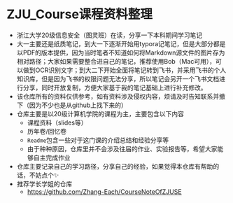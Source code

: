 # ZJU_Course课程资料整理

- 浙江大学20级信息安全（图灵班）在读，分享一下本科期间学习笔记
- 大一主要还是纸质笔记，到大一下逐渐开始用typora记笔记，但是大部分都是以PDF的版本提供，因为当时笔者不知道如何将Markdown源文件的图片存为相对路径；大家如果需要整合进自己的笔记，推荐使用Bob（Mac可用），可以做到OCR识别文字；到大二下开始全面将笔记转到飞书，并采用飞书的个人知识库，但是因为飞书的权限问题无法分享，所以笔记会另开一个飞书文档进行分享，同时开放复制，方便大家基于我的笔记基础上进行补充修改。
- 该仓库所有的资料仅供参考，如有资料涉及侵权内容，烦请及时告知联系并撤下（因为不少也是从github上找下来的）
- 仓库主要是以20级计算机学院的课程为主，主要包含以下内容
  - 课程资料（slides等）
  - 历年卷/回忆卷
  - `Readme`包含一些对于这门课的介绍总结和经验分享等
  - 由于种种原因，仓库里并不会涉及往届的作业、实验报告等，希望大家能够自主完成作业
- 仓库主要记录自己的学习路径，分享自己的经验，如果觉得本仓库有帮助的话，不妨点个✨ 
- 推荐学长学姐的仓库
  - https://github.com/Zhang-Each/CourseNoteOfZJUSE
